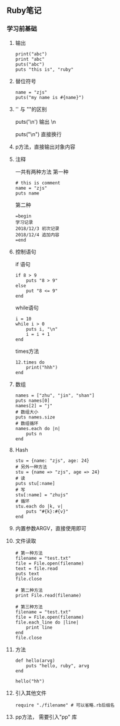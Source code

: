 ## Ruby笔记

### 学习前基础
1. 输出
    ```
    print("abc")
    print "abc"
    puts("abc")
    puts "this is", "ruby"
    ```
2. 替位符号
    ```
    name = "zjs"
    puts("my name is #{name}")
    ```
3. '' 与 ""的区别

    puts('\n') 输出 \n

    puts("\n") 直接换行

4. p方法，直接输出对象内容

5. 注释
    
    一共有两种方法
    第一种
    ```
    # this is comment
    name = "zjs"
    puts name
    ```
    第二种
    ```
    =begin
    学习记录
    2018/12/3 初次记录
    2018/12/4 追加内容
    =end
    ```
6. 控制语句

    if 语句
    ```
    if 8 > 9
        puts "8 > 9"
    else 
        put "8 <= 9"
    end
    ```

    while语句
    ```
    i = 10
    while i > 0
        puts i, "\n"
        i = i + 1
    end
    ```

    times方法
    ```
    12.times do 
        print("hhh")
    end
    ```
7. 数组
    ```
    names = ["zhu", "jin", "shan"]
    puts names[0]
    names[2] = "j"
    # 数组大小
    puts names.size
    # 数组循环
    names.each do |n|
        puts n
    end
    ```
8. Hash
    ```
    stu = {name: "zjs", age: 24}
    # 另外一种方法
    stu = {name => "zjs", age => 24}
    # 读
    puts stu[:name]
    # 写
    stu[:name] = "zhujs"
    # 循环
    stu.each do |k, v|
        puts "#{k}:#{v}"
    end
    ```
9. 内置参数ARGV，直接使用即可

10. 文件读取
    ```
    # 第一种方法
    filename = "test.txt"
    file = File.open(filename)
    text = file.read
    puts text
    file.close

    # 第二种方法
    print File.read(filename)

    # 第三种方法
    filename = "test.txt"
    file = File.open(filename)
    file.each_line do |line| 
        print line
    end
    file.close
    ```

11. 方法
    ```
    def hello(arvg)
        puts "hello, ruby", arvg
    end

    hello("hh")
    ```

12. 引入其他文件
    ```
    require "./filename" # 可以省略.rb后缀名
    ```

13. pp方法， 需要引入"pp" 库